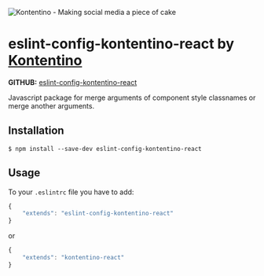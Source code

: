 ![Kontentino - Making social media a piece of cake](https://static.kontentino.com/img/logo/logo.svg)

# eslint-config-kontentino-react by [Kontentino](https://www.kontentino.com/)

**GITHUB:** [eslint-config-kontentino-react](https://github.com/kontentino/eslint-config-kontentino-react)

Javascript package for merge arguments of component style classnames or merge another arguments.

## Installation
`$ npm install --save-dev eslint-config-kontentino-react`

## Usage
To your `.eslintrc` file you have to add:
```javascript
{
    "extends": "eslint-config-kontentino-react"
}
```

or

```javascript
{
    "extends": "kontentino-react"
}
```
